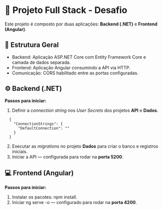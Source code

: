 # 🧩 Projeto Full Stack - Desafio
Este projeto é composto por duas aplicações: **Backend (.NET)** e **Frontend (Angular)**.

## 📄 Estrutura Geral
- Backend: Aplicação ASP.NET Core com Entity Framework Core e camada de dados separada.
- Frontend: Aplicação Angular consumindo a API via HTTP.
- Comunicação: CORS habilitado entre as portas configuradas.

## ⚙️ Backend (.NET)

**Passos para iniciar:**
1. Definir a *connection string* nos *User Secrets* dos projetos **API** e **Dados**. 
```
  {
    "ConnectionStrings": {
      "DefaultConnection": ""
    }
  }
```
2. Executar as *migrations* no projeto **Dados** para criar o banco e registros iniciais.  
3. Iniciar a API — configurada para rodar na **porta 5200**.

## 💻 Frontend (Angular)

**Passos para iniciar:**
1. Instalar os pacotes: npm install.
2. Iniciar ng serve -o — configurado para rodar na **porta 4200**.
